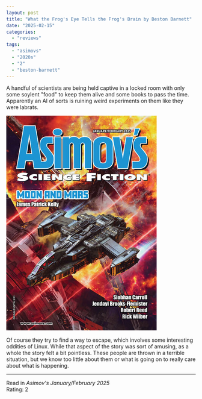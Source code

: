 ```yaml
---
layout: post
title: "What the Frog's Eye Tells the Frog's Brain by Beston Barnett"
date: "2025-02-15"
categories:
  - "reviews"
tags:
  - "asimovs"
  - "2020s"
  - "2"
  - "beston-barnett"
---
```


A handful of scientists are being held captive in a locked room with only some soylent "food" to keep them alive and some books to pass the time.
Apparently an AI of sorts is ruining weird experiments on them like they were labrats.

![Asimov's January/February 2025](/assets/images/asf_janfeb2025.jpg)

Of course they try to find a way to escape, which involves some interesting oddities of Linux.
While that aspect of the story was sort of amusing, as a whole the story felt a bit pointless.
These people are thrown in a terrible situation, but we know too little about them or what is going on to really care about what is happening.

* * *

Read in _Asimov's January/February 2025_\
Rating: 2
